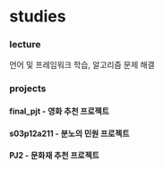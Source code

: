 # studies

### lecture 

언어 및 프레임워크 학습, 알고리즘 문제 해결



### projects

#### final_pjt - 영화 추천 프로젝트

#### s03p12a211 - 분노의 민원 프로젝트

#### PJ2 - 문화재 추천 프로젝트

